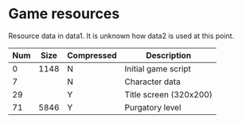# Game resources

Resource data in data1. It is unknown how data2 is used at this point.

| Num  | Size | Compressed | Description                         |
|------|------|------------|-------------------------------------|
|    0 | 1148 | N          | Initial game script                 |
|    7 |      | N          | Character data                      |
|   29 |      | Y          | Title screen (320x200)              |
|   71 | 5846 | Y          | Purgatory level                     |
